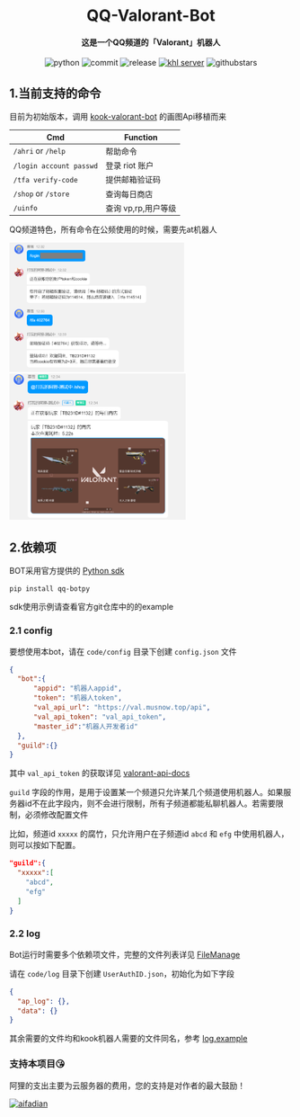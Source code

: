 <h1 align="center">QQ-Valorant-Bot</h1>

<h4 align="center">这是一个QQ频道的「Valorant」机器人</h4>

<div align="center">

![python](https://img.shields.io/badge/Python-3.8%2B-green) ![commit](https://img.shields.io/github/last-commit/musnows/QQ-Valorant-Bot) ![release](https://img.shields.io/github/v/release/musnows/QQ-Valorant-Bot)
[![khl server](https://www.kaiheila.cn/api/v3/badge/guild?guild_id=3986996654014459&style=0)](https://kook.top/gpbTwZ) ![githubstars](https://img.shields.io/github/stars/musnows/QQ-Valorant-Bot?style=social)

</div>



## 1.当前支持的命令

目前为初始版本，调用 [kook-valorant-bot](https://github.com/musnows/Kook-Valorant-Bot) 的画图Api移植而来

| Cmd        | Function                                                     |
| --------------- | ------------------------------------------------------------ |
| `/ahri` or `/help`         | 帮助命令 |
| `/login account passwd`         | 登录 riot 账户 |
| `/tfa verify-code`         | 提供邮箱验证码  |
| `/shop` or `/store`       | 查询每日商店 |
| `/uinfo`       | 查询 vp,rp,用户等级 |

QQ频道特色，所有命令在公频使用的时候，需要先at机器人

<img src="./screenshot/login.png" alt="login" height="230px">

<img src="./screenshot/shop.png" alt="shop" height="260px">

## 2.依赖项

BOT采用官方提供的 [Python sdk](https://github.com/tencent-connect/botpy)

```
pip install qq-botpy
```
sdk使用示例请查看官方git仓库中的的example

### 2.1 config

要想使用本bot，请在 `code/config` 目录下创建 `config.json` 文件

```json
{
  "bot":{
      "appid": "机器人appid",
      "token": "机器人token",
      "val_api_url": "https://val.musnow.top/api",
      "val_api_token": "val_api_token",
      "master_id":"机器人开发者id"
  },
  "guild":{}
}
```

其中 `val_api_token` 的获取详见 [valorant-api-docs](https://github.com/Valorant-Shop-CN/Kook-Valorant-Bot/blob/develop/docs/valorant-shop-img-api.md)

`guild` 字段的作用，是用于设置某一个频道只允许某几个频道使用机器人。如果服务器id不在此字段内，则不会进行限制，所有子频道都能私聊机器人。若需要限制，必须修改配置文件

比如，频道id `xxxxx` 的腐竹，只允许用户在子频道id `abcd` 和 `efg` 中使用机器人，则可以按如下配置。

```json
"guild":{
  "xxxxx":[
    "abcd",
    "efg"
  ]
}
```

### 2.2 log

Bot运行时需要多个依赖项文件，完整的文件列表详见 [FileManage](./code/utils/FileManage.py)

请在 `code/log` 目录下创建 `UserAuthID.json`，初始化为如下字段

```json
{
  "ap_log": {},
  "data": {}
}
```

其余需要的文件均和kook机器人需要的文件同名，参考 [log.example](https://github.com/musnows/Kook-Valorant-Bot/tree/develop/docs/log.example)


### 支持本项目😘

阿狸的支出主要为云服务器的费用，您的支持是对作者的最大鼓励！

<a href="https://afdian.net/a/128ahri">
    <img src="https://pic1.afdiancdn.com/static/img/welcome/button-sponsorme.jpg" alt="aifadian">
</a >